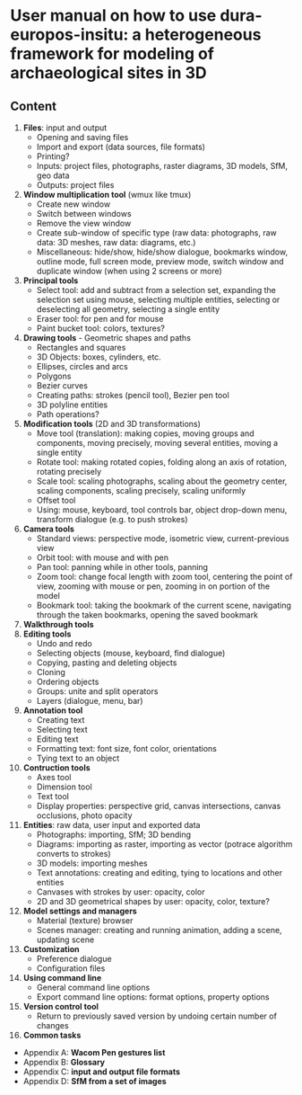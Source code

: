 # User manual on how to use dura-europos-insitu: a heterogeneous framework for modeling of archaeological sites in 3D

## Content

1. **Files**: input and output
    * Opening and saving files
    * Import and export (data sources, file formats)
    * Printing?
    * Inputs: project files, photographs, raster diagrams, 3D models, SfM, geo data
    * Outputs: project files
2. **Window multiplication tool** (wmux like tmux)
    * Create new window
    * Switch between windows
    * Remove the view window
    * Create sub-window of specific type (raw data: photographs, raw data: 3D meshes, raw data: diagrams, etc.)
    * Miscellaneous: hide/show, hide/show dialogue, bookmarks window, outline mode, full screen mode, preview mode, switch window and duplicate window (when using 2 screens or more)
2. **Principal tools**
    * Select tool: add and subtract from a selection set, expanding the selection set using mouse, selecting multiple entities, selecting or deselecting all geometry, selecting a single entity
    * Eraser tool: for pen and for mouse
    * Paint bucket tool: colors, textures?
5. **Drawing tools** - Geometric shapes and paths
    * Rectangles and squares
    * 3D Objects: boxes, cylinders, etc.
    * Ellipses, circles and arcs
    * Polygons
    * Bezier curves
    * Creating paths: strokes (pencil tool), Bezier pen tool
    * 3D polyline entities
    * Path operations?
2. **Modification tools** (2D and 3D transformations)
    * Move tool (translation): making copies, moving groups and components, moving precisely, moving several entities, moving a single entity 
    * Rotate tool: making rotated copies, folding along an axis of rotation, rotating precisely
    * Scale tool: scaling photographs, scaling about the geometry center, scaling components, scaling precisely, scaling uniformly
    * Offset tool
    * Using: mouse, keyboard, tool controls bar, object drop-down menu, transform dialogue (e.g. to push strokes)
2. **Camera tools**
    * Standard views: perspective mode, isometric view, current-previous view
    * Orbit tool: with mouse and with pen
    * Pan tool: panning while in other tools, panning
    * Zoom tool: change focal length with zoom tool, centering the point of view, zooming with mouse or pen, zooming in on portion of the model
    * Bookmark tool: taking the bookmark of the current scene, navigating through the taken bookmarks, opening the saved bookmark
2. **Walkthrough tools**
3. **Editing tools**
    * Undo and redo
    * Selecting objects (mouse, keyboard, find dialogue)
    * Copying, pasting and deleting objects
    * Cloning
    * Ordering objects
    * Groups: unite and split operators
    * Layers (dialogue, menu, bar)
6. **Annotation tool**
    * Creating text
    * Selecting text
    * Editing text
    * Formatting text: font size, font color, orientations
    * Tying text to an object
8. **Contruction tools**
    * Axes tool
    * Dimension tool
    * Text tool
    * Display properties: perspective grid, canvas intersections, canvas occlusions, photo opacity
13. **Entities**: raw data, user input and exported data
    * Photographs: importing, SfM; 3D bending
    * Diagrams: importing as raster, importing as vector (potrace algorithm converts to strokes)
    * 3D models: importing meshes
    * Text annotations: creating and editing, tying to locations and other entities
    * Canvases with strokes by user: opacity, color
    * 2D and 3D geometrical shapes by user: opacity, color, texture?
11. **Model settings and managers**
    * Material (texture) browser
    * Scenes manager: creating and running animation, adding a scene, updating scene
11. **Customization**
    * Preference dialogue
    * Configuration files
12. **Using command line**
    * General command line options
    * Export command line options: format options, property options
13. **Version control tool**
    * Return to previously saved version by undoing certain number of changes
15. **Common tasks**
* Appendix A: **Wacom Pen gestures list**
* Appendix B: **Glossary**
* Appendix C: **input and output file formats**
* Appendix D: **SfM from a set of images**

